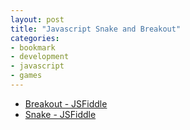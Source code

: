 ```yaml
---
layout: post
title: "Javascript Snake and Breakout"
categories:
- bookmark
- development
- javascript
- games
---
```


* [Breakout - JSFiddle](http://jsfiddle.net/martin_/Fq8F4/)
* [Snake - JSFiddle](http://jsfiddle.net/Uk2PP/9/)